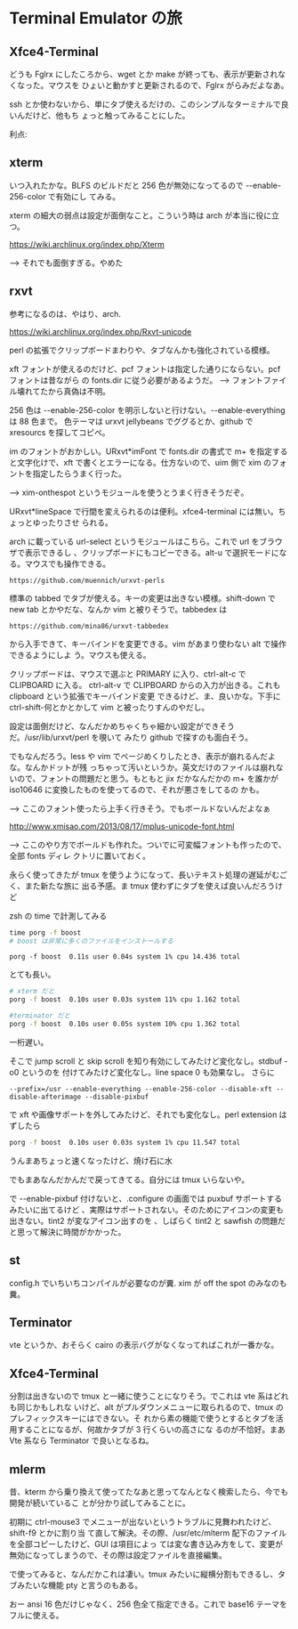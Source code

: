 # Terminal Emulator の旅

## Xfce4-Terminal

どうも Fglrx にしたころから、wget とか make が終っても、表示が更新されなくなった。マウスを
ひょいと動かすと更新されるので、Fglrx がらみだよなあ。

ssh とか使わないから、単にタブ使えるだけの、このシンプルなターミナルで良いんだけど、他もち
ょっと触ってみることにした。

利点:

## xterm

いつ入れたかな。BLFS のビルドだと 256 色が無効になってるので --enable-256-color で有効にし
てみる。

xterm の細大の弱点は設定が面倒なこと。こういう時は arch が本当に役に立つ。

  https://wiki.archlinux.org/index.php/Xterm

--> それでも面倒すぎる。やめた

## rxvt

参考になるのは、やはり、arch.

  https://wiki.archlinux.org/index.php/Rxvt-unicode

perl の拡張でクリップボードまわりや、タブなんかも強化されている模様。

xft フォントが使えるのだけど、pcf フォントは指定した通りにならない。pcf フォントは昔ながら
の fonts.dir に従う必要があるようだ。 --> フォントファイル壊れてたから真偽は不明。

256 色は --enable-256-color を明示しないと行けない。--enable-everything は 88 色まで。
色テーマは urxvt jellybeans でググるとか、github で xresourcs を探してコピペ。

im のフォントがおかしい。URxvt*imFont で fonts.dir の書式で m+ を指定すると文字化けで、xft
で書くとエラーになる。仕方ないので、uim 側で xim のフォントを指定したらうまく行った。

--> xim-onthespot というモジュールを使うとうまく行きそうだぞ。

URxvt*lineSpace で行間を変えられるのは便利。xfce4-terminal には無い。ちょっとゆったりさせ
られる。

arch に載っている url-select というモジュールはこちら。これで url をブラウザで表示できるし
、クリップボードにもコピーできる。alt-u で選択モードになる。マウスでも操作できる。

	https://github.com/muennich/urxvt-perls

標準の tabbed でタブが使える。キーの変更は出きない模様。shift-down で new tab 
とかやだな、なんか vim と被りそうで。tabbedex は

	https://github.com/mina86/urxvt-tabbedex

から入手できて、キーバインドを変更できる。vim があまり使わない alt で操作できるようにしよ
う。マウスも使える。

クリップボードは、マウスで選ぶと PRIMARY に入り、ctrl-alt-c で CLIPBOARD に入る。
ctrl-alt-v で CLIPBOARD からの入力が出きる。これも clipboard という拡張でキーバインド変更
できるけど、ま、良いかな。下手に ctrl-shift-何とかとかして vim と被ったりすんのやだし。

設定は面倒だけど、なんだかめちゃくちゃ細かい設定ができそうだ。/usr/lib/urxvt/perl を覗いて
みたり github で探すのも面白そう。

でもなんだろう。less や vim でページめくりしたとき、表示が崩れるんだよな。なんかドットが残
っちゃって汚いというか。英文だけのファイルは崩れないので、フォントの問題だと思う。もともと
jix だかなんだかの m+ を誰かが iso10646 に変換したものを使ってるので、それが悪さをしてるの
かも。

--> ここのフォント使ったら上手く行きそう。でもボールドないんだよなぁ 

  http://www.xmisao.com/2013/08/17/mplus-unicode-font.html 

--> ここのやり方でボールドも作れた。ついでに可変幅フォントも作ったので、全部 fonts ディレ
クトリに置いておく。

永らく使ってきたが tmux を使うようになって、長いテキスト処理の遅延がむごく、また新たな旅に
出る予感。ま tmux 使わずにタブを使えば良いんだろうけど

zsh の time で計測してみる

```zsh
time porg -f boost
# boost は非常に多くのファイルをインストールする
```

```
porg -f boost  0.11s user 0.04s system 1% cpu 14.436 total
```

とても長い。

```zsh
# xterm だと
porg -f boost  0.10s user 0.03s system 11% cpu 1.162 total
```

```zsh
#terminator だと
porg -f boost  0.10s user 0.05s system 10% cpu 1.362 total
```

一桁遅い。

そこで jump scroll と skip scroll を知り有効にしてみたけど変化なし。stdbuf -o0 というのを
付けてみたけど変化なし。line space 0 も効果なし。
さらに 

```configure
--prefix=/usr --enable-everything --enable-256-color --disable-xft --disable-afterimage --disable-pixbuf
```

で xft や画像サポートを外してみたけど、それでも変化なし。perl extension はずしたら

```zsh
porg -f boost  0.10s user 0.03s system 1% cpu 11.547 total
```

うんまあちょっと速くなったけど、焼け石に水

でもまあなんだかんだで戻ってきてる。自分には tmux いらないや。

で --enable-pixbuf 付けないと、.configure の画面では puxbuf サポートするみたいに出てるけど
、実際はサポートされない。そのためにアイコンの変更も出きない。tint2 が変なアイコン出すのを
、しばらく tint2 と sawfish の問題だと思って解決に時間がかかった。

## st

config.h でいちいちコンパイルが必要なのが糞. xim が off the spot のみなのも糞。

## Terminator

vte というか、おそらく cairo の表示バグがなくなってればこれが一番かな。

## Xfce4-Terminal

分割は出きないので tmux と一緒に使うことになりそう。でこれは vte 系はどれも同じかもしれな
いけど、alt がプルダウンメニューに取られるので、tmux のプレフィックスキーにはできない。そ
れから素の機能で使うとするとタブを活用することになるが、何故かタブが 3 行くらいの高さにな
るのが不恰好。まあ Vte 系なら Terminator で良いとなるね。

## mlerm

昔、kterm から乗り換えて使ってたなあと思ってなんとなく検索したら、今でも開発が続いているこ
とが分かり試してみることに。

初期に ctrl-mouse3 でメニューが出ないというトラブルに見舞われたけど、shift-f9 とかに割り当
て直して解決。その際、/usr/etc/mlterm 配下のファイルを全部コピーしたけど、GUI は項目によっ
ては変な書き込み方をして、変更が無効になってしまうので、その際は設定ファイルを直接編集。

で使ってみると、なんだかこれは凄い。tmux みたいに縦横分割もできるし、タブみたいな機能 pty
と言うのもある。

おー ansi 16 色だけじゃなく、256 色全て指定できる。これで base16 テーマをフルに使える。

<!-- vim: set tw=90 filetype=markdown : -->

